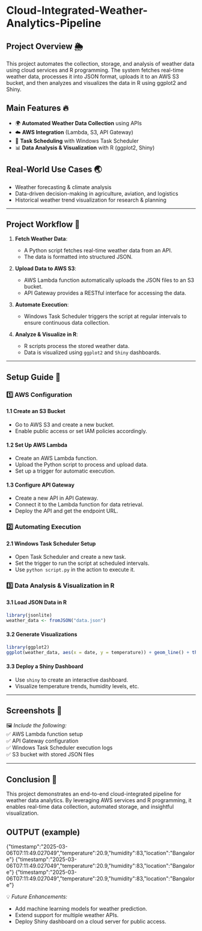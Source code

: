 # Cloud-Integrated-Weather-Analytics-Pipeline

## **Project Overview 🌦️**
This project automates the collection, storage, and analysis of weather data using cloud services and R programming. The system fetches real-time weather data, processes it into JSON format, uploads it to an AWS S3 bucket, and then analyzes and visualizes the data in R using ggplot2 and Shiny.

## **Main Features 🔥**
- 🌍 **Automated Weather Data Collection** using APIs
- ☁️ **AWS Integration** (Lambda, S3, API Gateway)
- 📅 **Task Scheduling** with Windows Task Scheduler
- 📊 **Data Analysis & Visualization** with R (ggplot2, Shiny)

## **Real-World Use Cases 🌏**
- Weather forecasting & climate analysis
- Data-driven decision-making in agriculture, aviation, and logistics
- Historical weather trend visualization for research & planning

---

## **Project Workflow 🔄**

1. **Fetch Weather Data**: 
   - A Python script fetches real-time weather data from an API.
   - The data is formatted into structured JSON.

2. **Upload Data to AWS S3**: 
   - AWS Lambda function automatically uploads the JSON files to an S3 bucket.
   - API Gateway provides a RESTful interface for accessing the data.

3. **Automate Execution**: 
   - Windows Task Scheduler triggers the script at regular intervals to ensure continuous data collection.

4. **Analyze & Visualize in R**: 
   - R scripts process the stored weather data.
   - Data is visualized using `ggplot2` and `Shiny` dashboards.

---

## **Setup Guide 🚀**

### **1️⃣ AWS Configuration**
#### **1.1 Create an S3 Bucket**
- Go to AWS S3 and create a new bucket.
- Enable public access or set IAM policies accordingly.

#### **1.2 Set Up AWS Lambda**
- Create an AWS Lambda function.
- Upload the Python script to process and upload data.
- Set up a trigger for automatic execution.

#### **1.3 Configure API Gateway**
- Create a new API in API Gateway.
- Connect it to the Lambda function for data retrieval.
- Deploy the API and get the endpoint URL.

### **2️⃣ Automating Execution**
#### **2.1 Windows Task Scheduler Setup**
- Open Task Scheduler and create a new task.
- Set the trigger to run the script at scheduled intervals.
- Use `python script.py` in the action to execute it.

### **3️⃣ Data Analysis & Visualization in R**
#### **3.1 Load JSON Data in R**
```r
library(jsonlite)
weather_data <- fromJSON("data.json")
```
#### **3.2 Generate Visualizations**
```r
library(ggplot2)
ggplot(weather_data, aes(x = date, y = temperature)) + geom_line() + theme_minimal()
```
#### **3.3 Deploy a Shiny Dashboard**
- Use `shiny` to create an interactive dashboard.
- Visualize temperature trends, humidity levels, etc.

---

## **Screenshots 📸**
🖼️ *Include the following:*  
✅ AWS Lambda function setup  
✅ API Gateway configuration  
✅ Windows Task Scheduler execution logs  
✅ S3 bucket with stored JSON files  

---

## **Conclusion 🎯**
This project demonstrates an end-to-end cloud-integrated pipeline for weather data analytics. By leveraging AWS services and R programming, it enables real-time data collection, automated storage, and insightful visualization.

## **OUTPUT** (example)
{"timestamp":"2025-03-06T07:11:49.027049","temperature":20.9,"humidity":83,"location":"Bangalore"}
{"timestamp":"2025-03-06T07:11:49.027049","temperature":20.9,"humidity":83,"location":"Bangalore"}
{"timestamp":"2025-03-06T07:11:49.027049","temperature":20.9,"humidity":83,"location":"Bangalore"}


💡 *Future Enhancements:* 
- Add machine learning models for weather prediction.
- Extend support for multiple weather APIs.
- Deploy Shiny dashboard on a cloud server for public access.
